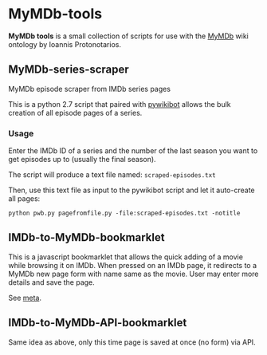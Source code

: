 # MyMDb-tools
**MyMDb tools** is a small collection of scripts for use with the [MyMDb](http://prot.gr/mymdb) wiki ontology by Ioannis Protonotarios.

## MyMDb-series-scraper
MyMDb episode scraper from IMDb series pages

This is a python 2.7 script that paired with [pywikibot](https://www.mediawiki.org/wiki/Manual:Pywikibot) allows the bulk creation of all episode pages of a series.

### Usage
Enter the IMDb ID of a series and the number of the last season you want to get episodes up to (usually the final season).

The script will produce a text file named: `scraped-episodes.txt`

Then, use this text file as input to the pywikibot script and let it auto-create all pages:

`python pwb.py pagefromfile.py -file:scraped-episodes.txt -notitle`

## IMDb-to-MyMDb-bookmarklet

This is a javascript bookmarklet that allows the quick adding of a movie while browsing it on IMDb. When pressed on an IMDb page, it redirects to a MyMDb new page form with name same as the movie. User may enter more details and save the page.

See [meta](http://meta.protonotarios.eu/wiki/index.php?title=Meta:Bookmarklet_for_IMDb_pages_to_quickly_add_movies_to_MyMDb).

## IMDb-to-MyMDb-API-bookmarklet

Same idea as above, only this time page is saved at once (no form) via API.
